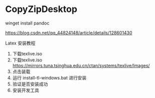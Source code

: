 # CopyZipDesktop

 winget install pandoc

<https://blog.csdn.net/qq_44824148/article/details/128601430>

Latex 安装教程

1. 下载texlive.iso
1. 下载texlive.iso
  <https://mirrors.tuna.tsinghua.edu.cn/ctan/systems/texlive/Images/>
2. 点击装载
3. 运行 install-tl-windows.bat 进行安装
4. 验证是否安装成功
5. 安装开发工具
